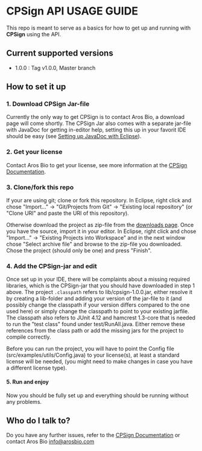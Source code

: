 # CPSign API USAGE GUIDE #

This repo is meant to serve as a basics for how to get up and running with **CPSign** using the API.

## Current supported versions ##
- 1.0.0 : Tag v1.0.0, Master branch

## How to set it up ##

### 1. Download CPSign Jar-file
Currently the only way to get CPSign is to contact Aros Bio, a download page will come shortly. The CPSign Jar also comes with a separate jar-file with JavaDoc for getting in-editor help, setting this up in your favorit IDE should be easy (see [Setting up JavaDoc with Eclipse](https://arosbio.com/cpsign/docs/latest/sections/javadoc/javadoc_setup.html)).

### 2. Get your license
Contact Aros Bio to get your license, see more information at the [CPSign Documentation](https://arosbio.com/cpsign/docs/latest/sections/license.html).

### 3. Clone/fork this repo
If your are using git; clone or fork this repository. In Eclipse, right click and chose "Import..." -> "Git/Projects from Git" -> "Existing local repository" (or "Clone URI" and paste the URI of this repository).

Otherwise download the project as zip-file from the [downloads page](https://bitbucket.org/genettasoft/cpsign-examples/downloads). Once you have the source, import it in your editor. In Eclipse, right click and chose "Import..." -> "Existing Projects into Workspace" and in the next window chose "Select archive file" and browse to the zip-file you downloaded. Chose the project (should only be one) and press "Finish".

### 4. Add the CPSign-jar and edit
Once set up in your IDE, there will be complaints about a missing required libraries, which is the CPSign-jar that you should have downloaded in step 1 above. The project `.classpath` refers to lib/cpsign-1.0.0.jar, either resolve it by creating a lib-folder and adding your version of the jar-file to it (and possibly change the classpath if your version differs compared to the one used here) or simply change the classpath to point to your existing jarfile.
The classpath also refers to JUnit 4.12 and hamcrest 1.3-core that is needed to run the "test class" found under test/RunAll.java. Either remove these references from the class path or add the missing jars for the project to compile correctly.

Before you can run the project, you will have to point the Config file (src/examples/utils/Config.java) to your license(s), at least a standard license will be needed, (you might need to make changes in case you have a different license type).

#### 5. Run and enjoy
Now you should be fully set up and everything should be running without any problems.


## Who do I talk to? ##
Do you have any further issues, refer to the [CPSign Documentation](https://arosbio.com/cpsign/docs/latest/index.html) or contact Aros Bio info@arosbio.com
